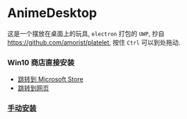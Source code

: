 # AnimeDesktop
这是一个摆放在桌面上的玩具, `electron` 打包的 `UWP`, 抄自 https://github.com/amorist/platelet, 按住 `Ctrl` 可以到处拖动.

### Win10 商店直接安装
- [跳转到 Microsoft Store](ms-windows-store://pdp/?productid=9N0J47R4626N)
- [跳转到网页](https://www.microsoft.com/store/apps/9N0J47R4626N)
### [手动安装](https://github.com/zhmushan/AnimeDesktop/issues/1)
